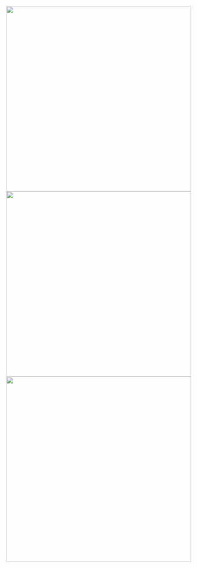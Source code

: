 <img src="https://github.com/kehindeBankole/LouBank/assets/33335391/66efdbb3-da09-46e2-84aa-e0387343652a"  height="500"/>
<img src="https://github.com/kehindeBankole/LouBank/assets/33335391/627e5b57-ece2-452a-9780-ad8d6003bb78"  height="500"/>
<img src="https://github.com/kehindeBankole/LouBank/assets/33335391/60ffa2cb-81ae-4335-85bb-245d4d9fe40c"  height="500"/>

